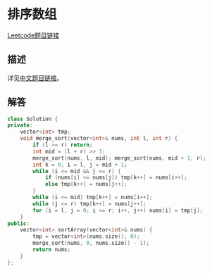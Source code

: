 # 排序数组

[Leetcode题目链接](https://leetcode.com/problems/sort-an-array/description/)

## 描述

详见[中文题目链接](https://leetcode.cn/problems/sort-an-array/)。

## 解答

```C++
class Solution {
private:
    vector<int> tmp;
    void merge_sort(vector<int>& nums, int l, int r) {
        if (l >= r) return;
        int mid = (l + r) >> 1;
        merge_sort(nums, l, mid); merge_sort(nums, mid + 1, r);
        int k = 0, i = l, j = mid + 1;
        while (i <= mid && j <= r) {
            if (nums[i] <= nums[j]) tmp[k++] = nums[i++];
            else tmp[k++] = nums[j++];
        }
        while (i <= mid) tmp[k++] = nums[i++];
        while (j <= r) tmp[k++] = nums[j++];
        for (i = l, j = 0; i <= r; i++, j++) nums[i] = tmp[j];
    }
public:
    vector<int> sortArray(vector<int>& nums) {
        tmp = vector<int>(nums.size(), 0);
        merge_sort(nums, 0, nums.size() - 1);
        return nums;
    }
};
```
